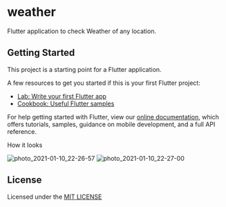 # weather

Flutter application to check Weather of any location. 

## Getting Started

This project is a starting point for a Flutter application.

A few resources to get you started if this is your first Flutter project:

- [Lab: Write your first Flutter app](https://flutter.dev/docs/get-started/codelab)
- [Cookbook: Useful Flutter samples](https://flutter.dev/docs/cookbook)

For help getting started with Flutter, view our
[online documentation](https://flutter.dev/docs), which offers tutorials,
samples, guidance on mobile development, and a full API reference.

How it looks

![photo_2021-01-10_22-26-57](https://user-images.githubusercontent.com/26058609/104129679-291d0e00-5393-11eb-95af-525284236e9a.jpg)
![photo_2021-01-10_22-27-00](https://user-images.githubusercontent.com/26058609/104129688-3508d000-5393-11eb-8654-a241540cbf68.jpg)

## License 
Licensed under the [MIT LICENSE](https://github.com/sharmaVipin101/Weather-App/commit/696b376ce09001c38fd11ae5fc525fed915a0f83)
